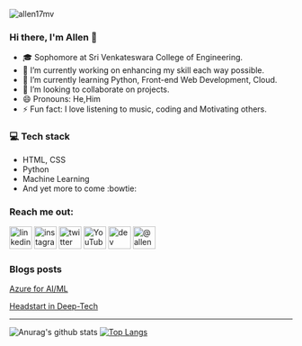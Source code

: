 <p align="left"> <img src="https://komarev.com/ghpvc/?username=allen17mv" alt="allen17mv" /> </p>

### Hi there, I'm Allen 👋


- :mortar_board: Sophomore at Sri Venkateswara College of Engineering.
- 🔭 I’m currently working on enhancing my skill each way possible.
- 🌱 I’m currently learning Python, Front-end Web Development, Cloud.
- 👯 I’m looking to collaborate on projects.
- 😄 Pronouns: He,Him
- ⚡ Fun fact: I love listening to music, coding and Motivating others.

### :computer: Tech stack
* HTML, CSS
* Python
* Machine Learning
* And yet more to come :bowtie:

### Reach me out:
[<img src='https://cdn.jsdelivr.net/npm/simple-icons@3.0.1/icons/linkedin.svg' alt='linkedin' height='40'>](https://www.linkedin.com/in/allenmanoj/) 
[<img src='https://cdn.jsdelivr.net/npm/simple-icons@3.0.1/icons/instagram.svg' alt='instagram' height='40'>](https://www.instagram.com/allenmanoj17/) 
[<img src='https://cdn.jsdelivr.net/npm/simple-icons@3.0.1/icons/twitter.svg' alt='twitter' height='40'>](https://twitter.com/allenmanoj17)
[<img src='https://cdn.jsdelivr.net/npm/simple-icons@3.0.1/icons/youtube.svg' alt='YouTube' height='40'>](https://www.youtube.com/channel/UCVoekzAEHVlaHUFJQ_cuM3w?view_as=subscriber) [<img src='https://cdn.jsdelivr.net/npm/simple-icons@3.0.1/icons/dev-dot-to.svg' alt='dev' height='40'>](https://dev.to/allenmanoj17)
<a href="https://medium.com/@allenmanoj17" target="blank"><img src="https://cdn.jsdelivr.net/npm/simple-icons@3.0.1/icons/medium.svg" alt="@allenmanoj17" height="40"/></a>

### Blogs posts

[Azure for AI/ML](https://medium.com/@allenmanoj17/azure-for-ai-ml-76b91274c391)

[Headstart in Deep-Tech](https://medium.com/@allenmanoj17/head-start-in-deep-tech-4e2195db3849)

<hr/>

![Anurag's github stats](https://github-readme-stats.vercel.app/api?username=allenmanoj17&show_icons=true&theme=tokyonight)
[![Top Langs](https://github-readme-stats.vercel.app/api/top-langs/?username=allenmanoj17&layout=compact)](https://github.com/anuraghazra/github-readme-stats)

